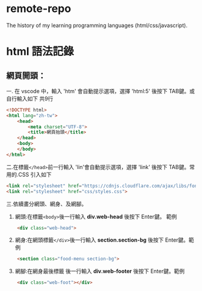 # remote-repo
The history of my learning programming languages (html/css/javascript).

# html 語法記錄
## 網頁開頭：
一. 在 vscode 中，輸入 'htm' 會自動提示選項，選擇 'html:5' 後按下 TAB鍵。或自行輸入如下 共9行
```html 
<!DOCTYPE html>
<html lang="zh-tw">
    <head>
        <meta charset="UTF-8">
        <title>網頁抬頭</title>
    </head>
    <body>
    </body>
</html>
```

二.在標籤`</head>`前一行輸入 'lin'會自動提示選項，選擇 'link' 後按下 TAB鍵。常用的.CSS 引入如下
```html
<link rel="stylesheet" href="https://cdnjs.cloudflare.com/ajax/libs/font-awesome/6.4.0/css/all.min.css">
<link rel="stylesheet" href="css/styles.css">
```

三.依續畫分網頭、網身、及網腳。  
1. 網頭:在標籤`<body>`後一行輸入 **div.web-head** 後按下 Enter鍵。 範例
```html
    <div class="web-head">
```

2. 網身:在網頭標籤`</div>`後一行輸入 **section.section-bg** 後按下 Enter鍵。範例
```html
    <section class="food-menu section-bg">
```

3. 網腳:在網身最後標籤 後一行輸入 **div.web-footer** 後按下 Enter鍵。範例
```html
    <div class="web-foot"></div>
